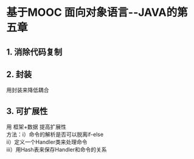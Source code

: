 # 基于MOOC 面向对象语言--JAVA的第五章

## 1. 消除代码复制

## 2. 封装
用封装来降低耦合

## 3. 可扩展性
用 框架+数据 提高扩展性  
方法：i）命令的解析是否可以脱离if-else  
     ii）定义一个Handler类来处理命令  
     iii）用Hash表来保存Handler和命令的关系
